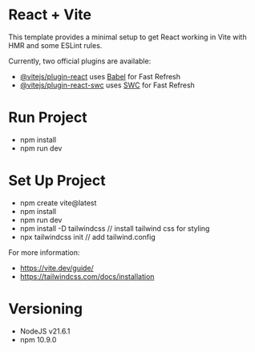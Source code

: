 # React + Vite

This template provides a minimal setup to get React working in Vite with HMR and some ESLint rules.

Currently, two official plugins are available:

- [@vitejs/plugin-react](https://github.com/vitejs/vite-plugin-react/blob/main/packages/plugin-react/README.md) uses [Babel](https://babeljs.io/) for Fast Refresh
- [@vitejs/plugin-react-swc](https://github.com/vitejs/vite-plugin-react-swc) uses [SWC](https://swc.rs/) for Fast Refresh

# Run Project
- npm install 
- npm run dev

# Set Up Project
- npm create vite@latest
- npm install
- npm run dev
- npm install -D tailwindcss // install tailwind css for styling
- npx tailwindcss init // add tailwind.config

For more information: 
- https://vite.dev/guide/
- https://tailwindcss.com/docs/installation

# Versioning
- NodeJS v21.6.1
- npm 10.9.0


 


